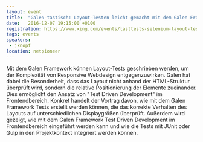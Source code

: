 ```yaml
---
layout: event
title:  "Galen-tastisch: Layout-Testen leicht gemacht mit dem Galen Framework"
date:   2016-12-07 19:15:00 +0100
registration: https://www.xing.com/events/lasttests-selenium-layout-testen-1734135
tags: events
speakers: 
 - jknopf 
location: netpioneer 
---
```

 
Mit dem Galen Framework können Layout-Tests geschrieben werden, um der Komplexität von Responsive Webdesign entgegenzuwirken. Galen hat dabei die Besonderheit, dass das Layout nicht anhand der HTML-Struktur überprüft wird, sondern die relative Positionierung der Elemente zueinander. Dies ermöglicht den Ansatz von "Test Driven Development" im Frontendbereich. Konkret handelt der Vortrag davon, wie mit dem Galen Framework Tests erstellt werden können, die das korrekte Verhalten des Layouts auf unterschiedlichen Displaygrößen überprüft. Außerdem wird gezeigt, wie mit dem Galen Framework Test Driven Development im Frontendbereich eingeführt werden kann und wie die Tests mit JUnit oder Gulp in den Projektkontext integriert werden können.